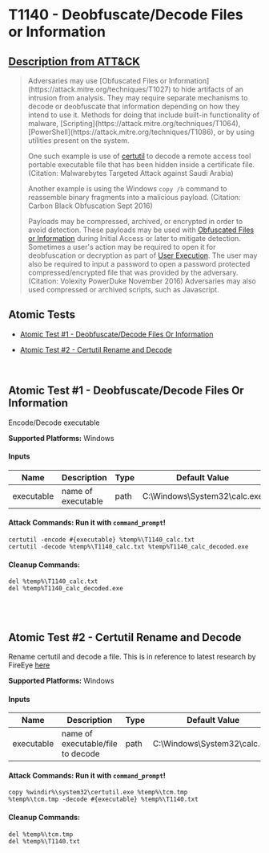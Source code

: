 # T1140 - Deobfuscate/Decode Files or Information
## [Description from ATT&CK](https://attack.mitre.org/wiki/Technique/T1140)
<blockquote>Adversaries may use [Obfuscated Files or Information](https://attack.mitre.org/techniques/T1027) to hide artifacts of an intrusion from analysis. They may require separate mechanisms to decode or deobfuscate that information depending on how they intend to use it. Methods for doing that include built-in functionality of malware, [Scripting](https://attack.mitre.org/techniques/T1064), [PowerShell](https://attack.mitre.org/techniques/T1086), or by using utilities present on the system.

One such example is use of [certutil](https://attack.mitre.org/software/S0160) to decode a remote access tool portable executable file that has been hidden inside a certificate file. (Citation: Malwarebytes Targeted Attack against Saudi Arabia)

Another example is using the Windows <code>copy /b</code> command to reassemble binary fragments into a malicious payload. (Citation: Carbon Black Obfuscation Sept 2016)

Payloads may be compressed, archived, or encrypted in order to avoid detection.  These payloads may be used with [Obfuscated Files or Information](https://attack.mitre.org/techniques/T1027) during Initial Access or later to mitigate detection. Sometimes a user's action may be required to open it for deobfuscation or decryption as part of [User Execution](https://attack.mitre.org/techniques/T1204). The user may also be required to input a password to open a password protected compressed/encrypted file that was provided by the adversary. (Citation: Volexity PowerDuke November 2016) Adversaries may also used compressed or archived scripts, such as Javascript.</blockquote>

## Atomic Tests

- [Atomic Test #1 - Deobfuscate/Decode Files Or Information](#atomic-test-1---deobfuscatedecode-files-or-information)

- [Atomic Test #2 - Certutil Rename and Decode](#atomic-test-2---certutil-rename-and-decode)


<br/>

## Atomic Test #1 - Deobfuscate/Decode Files Or Information
Encode/Decode executable

**Supported Platforms:** Windows


#### Inputs
| Name | Description | Type | Default Value | 
|------|-------------|------|---------------|
| executable | name of executable | path | C:\Windows\System32\calc.exe|


#### Attack Commands: Run it with `command_prompt`! 
```
certutil -encode #{executable} %temp%\T1140_calc.txt
certutil -decode %temp%\T1140_calc.txt %temp%T1140_calc_decoded.exe
```

#### Cleanup Commands:
```
del %temp%\T1140_calc.txt
del %temp%T1140_calc_decoded.exe
```





<br/>
<br/>

## Atomic Test #2 - Certutil Rename and Decode
Rename certutil and decode a file. This is in reference to latest research by FireEye [here](https://www.fireeye.com/blog/threat-research/2018/09/apt10-targeting-japanese-corporations-using-updated-ttps.html)

**Supported Platforms:** Windows


#### Inputs
| Name | Description | Type | Default Value | 
|------|-------------|------|---------------|
| executable | name of executable/file to decode | path | C:\Windows\System32\calc.exe|


#### Attack Commands: Run it with `command_prompt`! 
```
copy %windir%\system32\certutil.exe %temp%\tcm.tmp
%temp%\tcm.tmp -decode #{executable} %temp%\T1140.txt
```

#### Cleanup Commands:
```
del %temp%\tcm.tmp
del %temp%\T1140.txt
```





<br/>
